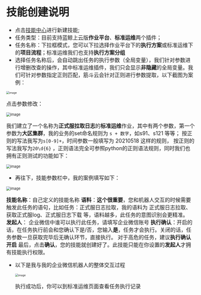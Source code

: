 # 技能创建说明

- 点击[技能中心](http://paas.bktencent.com/o/bk-chatbot/intent/list)进行新建技能;
- 任务类型：目前支持蓝鲸上云版**作业平台**、**标准运维**两个插件；
- 任务名称：下拉框模式，您可以下拉选择作业平台下的**执行方案**或标准运维下的**项目流程**；标准运维我们也支持**执行方案分组**
- 选择任务名称后，会自动跳出任务的执行参数（全局变量），我们针对参数进行增删改查的操作，其中标准运维插件，我们只会显示**非隐藏**的全局变量。我们可针对参数指定正则匹配，筋斗云会针对正则进行参数提取，以下截图为案例：

<img src="./resource/img/createskills1.png" alt="image" style="zoom: 50%;" />



点击参数修改：

<img src="./resource/img/createskills2.png" alt="image" style="zoom: 67%;" />

我们建立了一个名称为**正式服拉取日志**的**标准运维**作业，其中有两个参数，第一个参数为**大区集群**，我的业务的set命名规则为 `s + 数字`，如s91、s121 等等； 按正则的写法我写为`s[0-9]+`，时间参数一般填写为 20210518 这样的规则， 按正则的写法我写为`20\d{6}` ，正则语法完全可参照python的正则语法规则，同时我们也拥有正则测试的功能如下：

<img src="./resource/img/createskills3.png" alt="image" style="zoom: 67%;" />

- 再往下，技能参数栏中，我的案例填写如下：

<img src="./resource/img/createskills4.png" alt="image" style="zoom: 67%;" />

**技能名称**：自己定义的技能名称
**语料**：**这个很重要**，您和机器人交互的时候需要触发此任务的语句，比如任务：正式服日志拉取，我的语料为 正式服日志拉取、获取正式服log、正式服日志下载 等，语料越多，此任务的意图识别会更精准。
**发起人**： 企业微信中谁可以执行此任务，请填写企业微信账号
**执行确认**：开启的话，在任务执行前会和您确认下是/否，您输入**是**，任务才会执行。关闭的话，任务参数一旦获取完毕后无确认环节，直接执行。
对于高危的任务，建议**执行确认开启**
最后，点击**确认**，您的技能就创建好了。此技能只能在你设置的**发起人**才拥有技能执行权限。

- 以下是我与我的企业微信机器人的整体交互过程

  <img src="./resource/img/createskills5.jpg" alt="image" style="zoom:50%;" />

  执行成功后，你可以到标准运维页面查看任务执行记录
